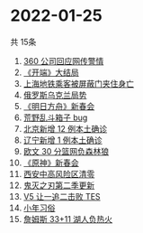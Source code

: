 # 2022-01-25
  共 15条

  <!-- BEGIN -->
  <!-- 最后更新时间:Tue Jan 25 2022 15:11:25 GMT+0000 (Coordinated Universal Time) -->
  1. [360 公司回应网传警情](https://www.zhihu.com/search?q=360)
1. [《开端》大结局](https://www.zhihu.com/search?q=开端大结局)
1. [上海地铁乘客被屏蔽门夹住身亡](https://www.zhihu.com/search?q=上海地铁)
1. [俄罗斯乌克兰局势](https://www.zhihu.com/search?q=俄罗斯乌克兰)
1. [《明日方舟》新春会](https://www.zhihu.com/search?q=明日方舟)
1. [荒野乱斗箱子 bug](https://www.zhihu.com/search?q=荒野乱斗)
1. [北京新增 12 例本土确诊](https://www.zhihu.com/search?q=北京新增)
1. [辽宁新增 1 例本土确诊](https://www.zhihu.com/search?q=辽宁新增)
1. [欧文 30 分篮网负森林狼](https://www.zhihu.com/search?q=篮网)
1. [《原神》新春会](https://www.zhihu.com/search?q=原神)
1. [西安中高风险区清零](https://www.zhihu.com/search?q=西安清零)
1. [鬼灭之刃第二季更新](https://www.zhihu.com/search?q=鬼灭之刃)
1. [V5 让一追二击败 TES](https://www.zhihu.com/search?q=tes)
1. [小年习俗](https://www.zhihu.com/search?q=小年)
1. [詹姆斯 33+11 湖人负热火](https://www.zhihu.com/search?q=湖人)
  <!-- END -->
  